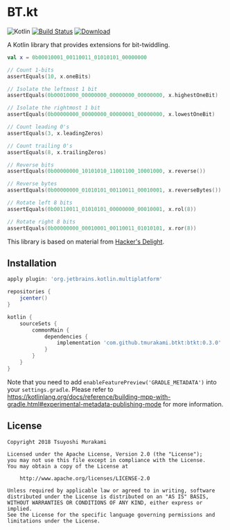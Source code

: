 # BT.kt

![Kotlin](https://img.shields.io/badge/Kotlin-1.3.11%2B-blue.svg)
[![Build Status](https://travis-ci.org/tmurakami/btkt.svg?branch=master)](https://travis-ci.org/tmurakami/btkt/)
[![Download](https://api.bintray.com/packages/tmurakami/maven/btkt/images/download.svg)](https://bintray.com/tmurakami/maven/btkt/_latestVersion)

A Kotlin library that provides extensions for bit-twiddling.

```kotlin
val x = 0b00010001_00110011_01010101_00000000

// Count 1-bits
assertEquals(10, x.oneBits)

// Isolate the leftmost 1 bit
assertEquals(0b00010000_00000000_00000000_00000000, x.highestOneBit)

// Isolate the rightmost 1 bit
assertEquals(0b00000000_00000000_00000001_00000000, x.lowestOneBit)

// Count leading 0's
assertEquals(3, x.leadingZeros)

// Count trailing 0's
assertEquals(8, x.trailingZeros)

// Reverse bits
assertEquals(0b00000000_10101010_11001100_10001000, x.reverse())

// Reverse bytes
assertEquals(0b00000000_01010101_00110011_00010001, x.reverseBytes())

// Rotate left 8 bits
assertEquals(0b00110011_01010101_00000000_00010001, x.rol(8))

// Rotate right 8 bits
assertEquals(0b00000000_00010001_00110011_01010101, x.ror(8))
```

This library is based on material from [Hacker's Delight](http://www.hackersdelight.org/).

## Installation

```groovy
apply plugin: 'org.jetbrains.kotlin.multiplatform'

repositories {
    jcenter()
}

kotlin {
    sourceSets {
        commonMain {
            dependencies {
                implementation 'com.github.tmurakami.btkt:btkt:0.3.0' 
            }
        }
    }
}
```

Note that you need to add `enableFeaturePreview('GRADLE_METADATA')` into
your `settings.gradle`. Please refer to https://kotlinlang.org/docs/reference/building-mpp-with-gradle.html#experimental-metadata-publishing-mode
for more information.

## License

```
Copyright 2018 Tsuyoshi Murakami

Licensed under the Apache License, Version 2.0 (the "License");
you may not use this file except in compliance with the License.
You may obtain a copy of the License at

    http://www.apache.org/licenses/LICENSE-2.0

Unless required by applicable law or agreed to in writing, software
distributed under the License is distributed on an "AS IS" BASIS,
WITHOUT WARRANTIES OR CONDITIONS OF ANY KIND, either express or implied.
See the License for the specific language governing permissions and
limitations under the License.
```
